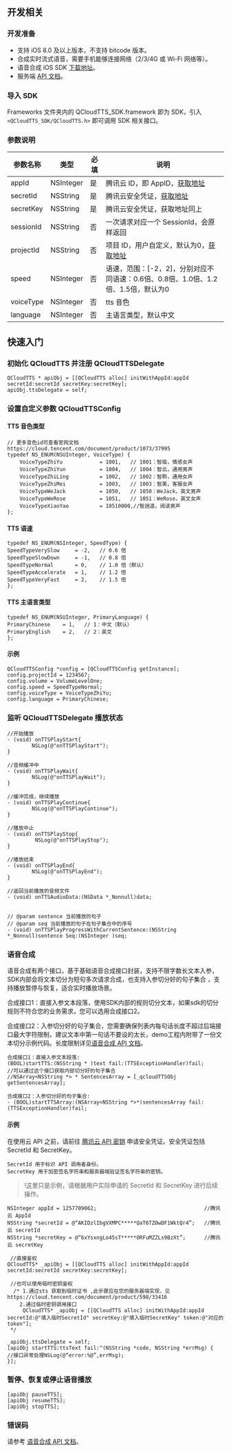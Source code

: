 ## 开发相关
### 开发准备
- 支持 iOS 8.0 及以上版本，不支持 bitcode 版本。
- 合成实时流式语音，需要手机能够连接网络（2/3/4G 或 Wi-Fi 网络等）。
- 语音合成 iOS SDK [下载地址](https://sdk-1300466766.cos.ap-shanghai.myqcloud.com/tts/tts_sdk_ios_v1.5.0.zip)。
- 服务端 [API 文档](https://cloud.tencent.com/document/product/1073/37995)。

### 导入 SDK
Frameworks 文件夹内的 QCloudTTS_SDK.framework 即为 SDK，引入 `<QCloudTTS_SDK/QCloudTTS.h>` 即可调用 SDK 相关接口。

### 参数说明

| 参数名称  | 类型      | 必填 | 说明                                                         |
| --------- | --------- | ---- | ------------------------------------------------------------ |
| appId     | NSInteger | 是   | 腾讯云 ID，即 AppID，[获取地址](https://console.cloud.tencent.com/developer) |
| secretId  | NSString  | 是   | 腾讯云安全凭证，[获取地址](https://console.cloud.tencent.com/cam/capi) |
| secretKey | NSString  | 是   | 腾讯云安全凭证，获取地址同上                                 |
| sessionId | NSString  | 否   | 一次请求对应一个 SessionId，会原样返回                       |
| projectId | NSString  | 否   | 项目 ID，用户自定义，默认为0，[获取地址](https://console.cloud.tencent.com/project) |
| speed     | NSInteger | 否   | 语速，范围：[-2，2]，分别对应不同语速：0.6倍、0.8倍、1.0倍、1.2倍、1.5倍，默认为0 |
| voiceType | NSInteger | 否   | tts 音色                                                     |
| language  | NSInteger | 否   | 主语言类型，默认中文                                         |


## 快速入门
### 初始化 QCloudTTS 并注册 QCloudTTSDelegate
```
QCloudTTS * apiObj = [[QCloudTTS alloc] initWithAppId:appId secretId:secretId secretKey:secretKey];
apiObj.ttsDelegate = self;
```

### 设置自定义参数 QCloudTTSConfig
#### TTS 音色类型
```
// 更多音色id可查看官网文档https://cloud.tencent.com/document/product/1073/37995
typedef NS_ENUM(NSUInteger, VoiceType) {
    VoiceTypeZhiYu            = 1001,   // 1001：智瑜，情感女声
    VoiceTypeZhiYun           = 1004,   // 1004：智云，通用男声
    VoiceTypeZhiLing          = 1002,   // 1002：智聆，通用女声
    VoiceTypeZhiMei           = 1003,   // 1003：智美，客服女声
    VoiceTypeWeJack           = 1050,   // 1050：WeJack，英文男声
    VoiceTypeWeRose           = 1051,   // 1051：WeRose，英文女声
    VoiceTypeXiaoYao          = 10510000,//智逍遥，阅读男声
};
```

#### TTS 语速
```
typedef NS_ENUM(NSInteger, SpeedType) {
SpeedTypeVerySlow     = -2,   // 0.6 倍
SpeedTypeSlowDown     = -1,   // 0.8 倍
SpeedTypeNormal       = 0,    // 1.0 倍（默认）
SpeedTypeAccelerate   = 1,    // 1.2 倍
SpeedTypeVeryFast     = 2,    // 1.5 倍
};
```

#### TTS 主语言类型

```
typedef NS_ENUM(NSUInteger, PrimaryLanguage) {
PrimaryChinese    = 1,   // 1：中文（默认）
PrimaryEnglish    = 2,   // 2：英文
};
```

#### 示例

```
QCloudTTSConfig *config = [QCloudTTSConfig getInstance];
config.projectId = 1234567;
config.volume = VolumeLevelOne;
config.speed = SpeedTypeNormal;
config.voiceType = VoiceTypeZhiYu;
config.language = PrimaryChinese;
```

### 监听 QCloudTTSDelegate 播放状态

```
//开始播放
- (void) onTTSPlayStart{
		NSLog(@"onTTSPlayStart");
}

//音频缓冲中
- (void) onTTSPlayWait{
		NSLog(@"onTTSPlayWait");
}

//缓冲完成，继续播放
- (void) onTTSPlayContinue{
		NSLog(@"onTTSPlayContinue");
}

//播放中止
- (void) onTTSPlayStop{
		 NSLog(@"onTTSPlayStop");
}

//播放结束
- (void) onTTSPlayEnd{
		NSLog(@"onTTSPlayEnd");
}

//返回当前播放的音频文件
- (void) onTTSAudioData:(NSData *_Nonnull)data;


// @param sentence 当前播放的句子
// @param seq 当前播放的句子在句子集合中的序号
- (void) onTTSPlayProgressWithCurrentSentence:(NSString *_Nonnull)sentence Seq:(NSInteger )seq;

```

### 语音合成

语音合成有两个接口，基于基础语音合成接口封装，支持不限字数长文本入参，SDK内部会将文本切分为短句多次请求合成，也支持入参切分好的句子集合  ，支持播放暂停与恢复，适合实时播放场景。

合成接口1：直接入参文本段落，使用SDK内部的规则切分文本，如果sdk的切分规则不符合您的业务需求，您可以选用合成接口2。

合成接口2：入参切分好的句子集合，您需要确保列表内每句话长度不超过后端接口最大字符限制，建议文本中第一句话不要设的太长，demo工程内附带了一份文本切分示例代码。长度限制详见[语音合成 API 文档](https://cloud.tencent.com/document/product/1073/37995)。

```
合成接口1：直接入参文本段落:
(BOOL)startTTS:(NSString * )text fail:(TTSExceptionHandler)fail;
//可以通过这个接口获取内部切分好的句子集合
//NSArray<NSString *> * SentencesArray = [_qcloudTTSObj getSentencesArray];

合成接口2：入参切分好的句子集合:
- (BOOL)startTTSArray:(NSArray<NSString *>*)sentencesArray fail:(TTSExceptionHandler)fail;
```

#### 示例
在使用云 API 之前，请前往 [腾讯云 API 密钥](https://console.cloud.tencent.com/cam/capi) 申请安全凭证。安全凭证包括 SecretId 和 SecretKey。
```
SecretId 用于标识 API 调用者身份。
SecretKey 用于加密签名字符串和服务器端验证签名字符串的密钥。
```
>!这里只是示例，请根据用户实际申请的 SecretId 和 SecretKey 进行后续操作。

```
NSInteger appId = 1257709062;                                   //腾讯云 AppId
NSString *secretId = @“AKIDzlIbgVXMPC*****QaT6TZOwDF1WktQr4”;   //腾讯云 secretId
NSString *secretKey = @“6xYsxngLo45sT*****ORFuMZZLs9BzXt”;      //腾讯云 secretKey

 //直接鉴权
QCloudTTS* _apiObj = [[QCloudTTS alloc] initWithAppId:appId secretId:secretId secretKey:secretKey];

 //也可以使用临时密钥鉴权
  /* 1.通过sts 获取到临时证书 ,此步骤应在您的服务器端实现，见https://cloud.tencent.com/document/product/598/33416
    2.通过临时密钥调用接口
     QCloudTTS* _apiObj = [[QCloudTTS alloc] initWithAppId:appId secretId:@"填入临时SecretId" secretKey:@"填入临时SecretKey" token:@"对应的token"];
 */

_apiObj.ttsDelegate = self;
[apiObj startTTS:ttsText fail:^(NSString *code, NSString *errMsg) {
//接口异常处理NSLog(@“error:%@”,errMsg);
}];
```

### 暂停、恢复或停止语音播放
```
[apiObj pauseTTS];
[apiObj resumeTTS];
[apiObj stopTTS];
```

### 错误码
请参考 [语音合成 API 文档](https://cloud.tencent.com/document/product/1073/37995)。

 
